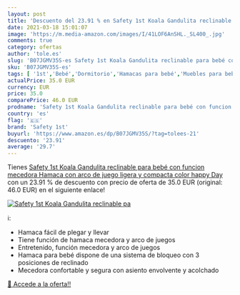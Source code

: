 ```yaml
---
layout: post
title: 'Descuento del 23.91 % en Safety 1st Koala Gandulita reclinable pa'
date: 2021-03-18 15:01:07
image: 'https://m.media-amazon.com/images/I/41LOF6AnSHL._SL400_.jpg'
comments: true
category: ofertas
author: 'tole.es'
slug: 'B07JGMV35S-es Safety 1st Koala Gandulita reclinable para bebé con...'
sku: 'B07JGMV35S-es'
tags: [ '1st','Bebé','Dormitorio','Hamacas para bebé','Muebles para bebé','bebé','safety','safety 1st', ]
actualPrice: 35.0 EUR
currency: EUR
price: 35.0
comparePrice: 46.0 EUR
prodname: 'Safety 1st Koala Gandulita reclinable para bebé con funcion mecedora  Hamaca con arco de juego  ligera y compacta  color happy Day'
country: 'es'
flag: '🇪🇸'
brand: 'Safety 1st'
buyurl: 'https://www.amazon.es/dp/B07JGMV35S/?tag=tolees-21'
descuento: '23.91'
average: '29.7'
---
```


Tienes [Safety 1st Koala Gandulita reclinable para bebé con funcion mecedora  Hamaca con arco de juego  ligera y compacta  color happy Day](https://www.amazon.es/dp/B07JGMV35S/?tag=tolees-21) con un 23.91 % de descuento con precio de oferta de 35.0 EUR (original: 46.0 EUR) en el siguiente enlace!

[![Safety 1st Koala Gandulita reclinable pa](https://m.media-amazon.com/images/I/41LOF6AnSHL._SL400_.jpg)](https://www.amazon.es/dp/B07JGMV35S/?tag=tolees-21)

ℹ️:

- Hamaca fácil de plegar y llevar
- Tiene función de hamaca mecedora y arco de juegos
- Entretenido, función mecedora y arco de juegos
- Hamaca para bebé dispone de una sistema de bloqueo con 3 posiciones de reclinado
- Mecedora confortable y segura con asiento envolvente y acolchado

[🛒 Accede a la oferta!!](https://www.amazon.es/dp/B07JGMV35S/?tag=tolees-21)
